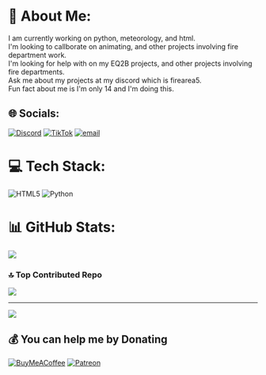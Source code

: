 # 💫 About Me:
I am currently working on python, meteorology, and html. <br>I'm looking to callborate on animating, and other projects involving fire department work.<br>I'm looking for help with on my EQ2B projects, and other projects involving fire departments.<br>Ask me about my projects at my discord which is firearea5.<br>Fun fact about me is I'm only 14 and I'm doing this.


## 🌐 Socials:
[![Discord](https://img.shields.io/badge/Discord-%237289DA.svg?logo=discord&logoColor=white)](https://discord.gg/UdCrGJ25Ws) [![TikTok](https://img.shields.io/badge/TikTok-%23000000.svg?logo=TikTok&logoColor=white)](https://tiktok.com/@jrrblx1) [![email](https://img.shields.io/badge/Email-D14836?logo=gmail&logoColor=white)](mailto:smartyweather@gmail.com) 

# 💻 Tech Stack:
![HTML5](https://img.shields.io/badge/html5-%23E34F26.svg?style=flat&logo=html5&logoColor=white) ![Python](https://img.shields.io/badge/python-3670A0?style=flat&logo=python&logoColor=ffdd54)
# 📊 GitHub Stats:
![](https://github-readme-stats.vercel.app/api?username=Firearea5&theme=dark&hide_border=false&include_all_commits=true&count_private=true)<br/>

### 🔝 Top Contributed Repo
![](https://github-contributor-stats.vercel.app/api?username=Firearea5&limit=5&theme=dark&combine_all_yearly_contributions=true)

---
[![](https://visitcount.itsvg.in/api?id=Firearea5&icon=0&color=0)](https://visitcount.itsvg.in)

  ## 💰 You can help me by Donating
  [![BuyMeACoffee](https://img.shields.io/badge/Buy%20Me%20a%20Coffee-ffdd00?style=for-the-badge&logo=buy-me-a-coffee&logoColor=black)](https://buymeacoffee.com/https://www.patreon.com/cw/Firearea5) [![Patreon](https://img.shields.io/badge/Patreon-F96854?style=for-the-badge&logo=patreon&logoColor=white)](https://patreon.com/https://www.patreon.com/cw/Firearea5) 
